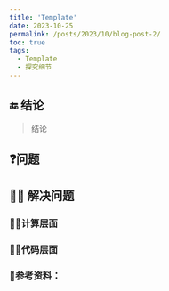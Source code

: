 ```yaml
---
title: 'Template'
date: 2023-10-25
permalink: /posts/2023/10/blog-post-2/
toc: true
tags:
  - Template
  - 探究细节
---
```

## 🔚 结论 
> 结论
## ❓问题

## 🙋‍♀️ 解决问题
### 👩‍💻计算层面

### 👩‍💻代码层面



### 🔗参考资料：



